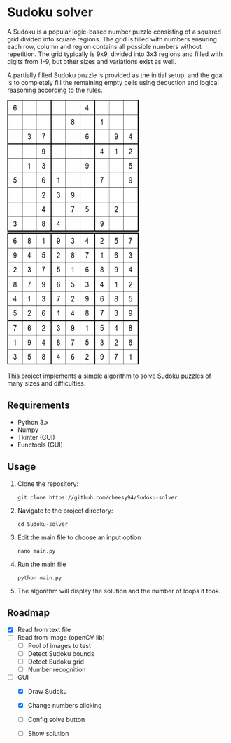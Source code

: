 # Sudoku solver

A Sudoku is a popular logic-based number puzzle consisting of a squared grid divided into square regions. The grid is filled with numbers ensuring each row, column and region contains all possible numbers without repetition. The grid typically is 9x9, divided into 3x3 regions and filled with digits from 1-9, but other sizes and variations exist as well.

A partially filled Sudoku puzzle is provided as the initial setup, and the goal is to completely fill the remaining empty cells using deduction and logical reasoning according to the rules.

<img src="/initial.png" width="300" height="300" /> <img src="/solution.png" width="300" height="300" /> 

This project implements a simple algorithm to solve Sudoku puzzles of many sizes and difficulties.

## Requirements
- Python 3.x
- Numpy
- Tkinter (GUI)
- Functools (GUI)

## Usage

1. Clone the repository:
   ```
   git clone https://github.com/cheesy94/Sudoku-solver
   ```

2. Navigate to the project directory:
   ```
   cd Sudoku-solver
   ```

3. Edit the main file to choose an input option
   ```
   nano main.py
   ```

4. Run the main file
   ```
   python main.py
   ```

5. The algorithm will display the solution and the number of loops it took.

## Roadmap

- [x] Read from text file
- [ ] Read from image (openCV lib)
    - [ ] Pool of images to test
    - [ ] Detect Sudoku bounds
    - [ ] Detect Sudoku grid
    - [ ] Number recognition
- [ ] GUI
    - [x] Draw Sudoku
    - [x] Change numbers clicking
    - [ ] Config solve button
    - [ ] Show solution

